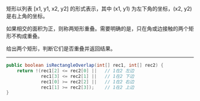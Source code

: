 矩形以列表 [x1, y1, x2, y2] 的形式表示，其中 (x1, y1) 为左下角的坐标，(x2, y2) 是右上角的坐标。

如果相交的面积为正，则称两矩形重叠。需要明确的是，只在角或边接触的两个矩形不构成重叠。

给出两个矩形，判断它们是否重叠并返回结果。

***

```Java
public boolean isRectangleOverlap(int[] rec1, int[] rec2) {
    return !(rec1[2] <= rec2[0] ||   // 1在2 左边
             rec1[3] <= rec2[1] ||   // 1在2 下边
             rec1[0] >= rec2[2] ||   // 1在2 右边
             rec1[1] >= rec2[3]);    // 1在2 上边
}
```
